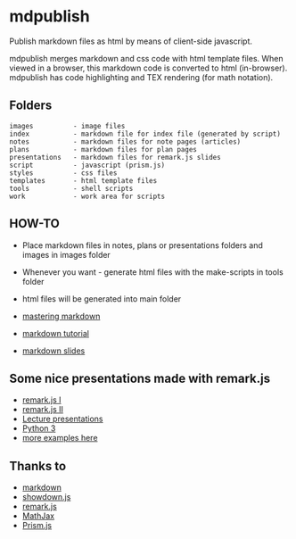 # mdpublish

Publish markdown files as html by means of client-side javascript.

mdpublish merges markdown and css code with html template files. When viewed in a browser, this markdown code is converted to html (in-browser). mdpublish has code highlighting and TEX rendering (for math notation).


## Folders

```code
images          - image files
index           - markdown file for index file (generated by script)
notes           - markdown files for note pages (articles)
plans           - markdown files for plan pages
presentations   - markdown files for remark.js slides
script          - javascript (prism.js)
styles          - css files
templates       - html template files
tools           - shell scripts
work            - work area for scripts
```


## HOW-TO

- Place markdown files in notes, plans or presentations folders and images in images folder
- Whenever you want - generate html files with the make-scripts in tools folder
- html files will be generated into main folder


- [mastering markdown](https://guides.github.com/features/mastering-markdown)
- [markdown tutorial](http://www.markdowntutorial.com)
- [markdown slides](https://github.com/gnab/remark/wiki)



## Some nice presentations made with remark.js

- [remark.js I](http://remarkjs.com/)
- [remark.js II](http://gnab.github.com/editorjs)
- [Lecture presentations](http://keysan.me/ee362/)
- [Python 3](http://asmeurer.github.io/python3-presentation/slides#1)
- [more examples here](https://github.com/gnab/remark#real-world-remark-slideshows)



## Thanks to 

- [markdown](https://daringfireball.net/projects/markdown/) 
- [showdown.js](https://github.com/showdownjs/showdown)
- [remark.js](http://remarkjs.com/)
- [MathJax](https://www.mathjax.org/)
- [Prism.js](http://prismjs.com/)